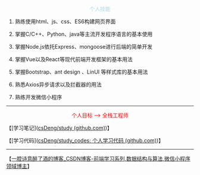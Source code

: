 

<center><font color='lightblue'>个人技能</font></center>

1. 熟练使用html、js、css、ES6构建网页界面

2. 掌握C/C++、Python、java等主流开发程序语言的基本使用

3. 掌握Node.js依托Express、mongoose进行后端的简单开发

4. 掌握Vue以及React等现代前端开发框架的基本用法

5. 掌握Bootstrap、ant design 、LinUI 等样式库的基本用法

6. 熟悉Axios异步请求以及拦截器的用法

7. 熟练开发微信小程序

---



<center><font color='red'>个人目标 -->  全栈工程师</font></center>

【[学习笔记]([csDeng/study (github.com)](https://github.com/csDeng/study))】

【[学习代码]([csDeng/study_codes: 个人学习代码 (github.com)](https://github.com/csDeng/study_codes))】

---



【[一腔诗意醉了酒的博客_CSDN博客-前端学习系列,数据结构与算法,微信小程序领域博主](https://blog.csdn.net/qq_45704048)】




